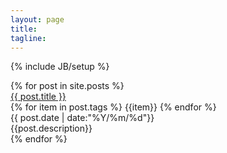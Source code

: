 ```yaml
---
layout: page
title: 
tagline: 
---
```

{% include JB/setup %}

<div class="blog-outline">
	{% for post in site.posts %}
	<div class="post-outline">
		<div class="post-array">
			<div class="array-left">
				<div class="post-header">
				<a href="{{site.url}}{{ post.url }}">{{ post.title }}</a>
				</div>
				<div class="tags">
				{% for item in post.tags %}
					<span class="label label-primary">{{item}}</span>
				{% endfor %}
				</div>
			</div>
			<div class="array-right">
				{{ post.date | date:"%Y/%m/%d"}}
			</div>
		</div>
		<div class="post-description">{{post.description}}</div>
	</div>
	<div class="gap-line"></div>
	{% endfor %}
</div>